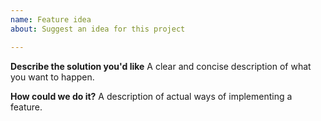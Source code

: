 ```yaml
---
name: Feature idea
about: Suggest an idea for this project

---
```


**Describe the solution you'd like**
A clear and concise description of what you want to happen.

**How could we do it?**
A description of actual ways of implementing a feature.
